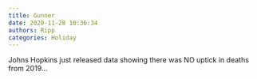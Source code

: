 ```yaml
---
title: Gunner
date: 2020-11-28 10:36:34
authors: Ripp
categories: Holiday
---
```


 Johns Hopkins just released data showing there was NO uptick in deaths from 2019...